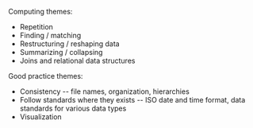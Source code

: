 
Computing themes:

* Repetition
* Finding / matching 
* Restructuring / reshaping data
* Summarizing / collapsing
* Joins and relational data structures


Good practice themes:

* Consistency -- file names, organization, hierarchies
* Follow standards where they exists -- ISO date and time format, data standards for various data types
* Visualization
